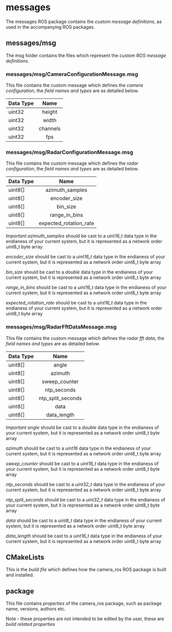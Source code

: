 # messages

The messages ROS package contains the *custom message definitions*, as used in the accompanying ROS packages.

## messages/msg

The msg folder contains the files which represent the *custom ROS message definitions*.

### messages/msg/CameraConfigurationMessage.msg

This file contains the custom message which defines the *camera configuration*, the *field names and types* are as detailed below.

| Data Type      | Name         |
| :------------- | :----------: |
| uint32         | height       |
| uint32         | width        |
| uint32         | channels     |
| uint32         | fps          |
	
### messages/msg/RadarConfigurationMessage.msg

This file contains the custom message which defines the *radar configuration*, the *field names and types* are as detailed below.

| Data Type      | Name                   |
| :------------- | :--------------------: |
| uint8[]        | azimuth_samples        |
| uint8[]        | encoder_size           |
| uint8[]        | bin_size               |
| uint8[]        | range_in_bins          |
| uint8[]        | expected_rotation_rate |


*Important*
*azimuth_samples* should be cast to a *uint16_t* data type in the endianess of your current system, but it is represented as a network order uint8_t byte array

*encoder_size* should be cast to a *uint16_t* data type in the endianess of your current system, but it is represented as a network order uint8_t byte array

*bin_size* should be cast to a *double* data type in the endianess of your current system, but it is represented as a network order uint8_t byte array

*range_in_bins* should be cast to a *uint16_t* data type in the endianess of your current system, but it is represented as a network order uint8_t byte array

*expected_rotation_rate* should be cast to a *uint16_t* data type in the endianess of your current system, but it is represented as a network order uint8_t byte array

### messages/msg/RadarFftDataMessage.msg

This file contains the custom message which defines the *radar fft data*, the *field names and types* are as detailed below.

| Data Type      | Name              |
| :------------- | :---------------: |
| uint8[]        | angle             |
| uint8[]        | azimuth           |
| uint8[]        | sweep_counter     |
| uint8[]        | ntp_seconds       |
| uint8[]        | ntp_split_seconds |
| uint8[]        | data              |
| uint8[]        | data_length       |

*Important*
*angle* should be cast to a *double* data type in the endianess of your current system, but it is represented as a network order uint8_t byte array

*azimuth* should be cast to a *uint16* data type in the endianess of your current system, but it is represented as a network order uint8_t byte array

*sweep_counter* should be cast to a *uint16_t* data type in the endianess of your current system, but it is represented as a network order uint8_t byte array

*ntp_seconds* should be cast to a *uint32_t* data type in the endianess of your current system, but it is represented as a network order uint8_t byte array

*ntp_split_seconds* should be cast to a *uint32_t* data type in the endianess of your current system, but it is represented as a network order uint8_t byte array

*data* should be cast to a *uint8_t* data type in the endianess of your current system, but it is represented as a network order uint8_t byte array

*data_length* should be cast to a *uint16_t* data type in the endianess of your current system, but it is represented as a network order uint8_t byte array

## CMakeLists

This is the *build file* which defines how the camera_ros ROS package is built and installed.

## package

This file contains *properties* of the camera_ros package, such as package name, versions, authors etc.

Note - these properties are not intended to be edited by the user, these are *build related properties*